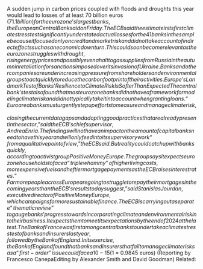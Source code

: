A sudden jump in carbon prices coupled with floods and droughts this year would lead to losses of at least 70 billion euros ($71.1 billion) for the euro zone’s largest banks, the European Central Bank said on Friday.
The ECB said the estimate in its first climate stress test significantly understated actual losses for the 41 banks in the sample because it focused only on credit and market risk and did not take account of indirect effects such as an economic downturn.
This could soon become relevant as the euro zone struggles with drought, rising energy prices and possibly even a halt to gas supplies from Russia in the autumn in retaliation for sanctions imposed over its invasion of Ukraine.
Banks and other companies are under increasing pressure from shareholders and environmental groups to act quickly to reduce the carbon footprint of their activities.
Europe’s Landmark Test of Banks’ Resilience to Climate Risk Is Softer Than Expected
The central bank’s test also found that most euro zone banks did not have a framework for modeling climate risk and did not typically take it into account when granting loans.
“Euro area banks must urgently step up efforts to measure and manage climate risk, closing the current data gaps and adopting good practices that are already present in the sector,” said the ECB’s chief supervisor, Andrea Enria.
The findings will not have an impact on the amount of capital banks need to have this year and will only feed into its supervisory work “from a qualitative point of view,” the ECB said.
But reality could catch up with banks quickly, according to activist group Positive Money Europe. The group says it expects euro zone households to face a “triple whammy” of higher living costs, more expensive fuels and heftier mortgage payments as the ECB raises interest rates.
“Far more people across Europe are going to struggle to repay their mortgages in the coming years than the ECB’s results today suggest,” said Stanislas Jourdan, executive director of Positive Money Europe, which campaigns for more sustainable finance.
The ECB is carrying out a separate “thematic review” to gauge banks’ progress towards incorporating climate and environmental risk into their business. It expects them to meet its expectations by the end of 2024 at the latest.
The Bank of France was first among central banks to undertake a climate stress test of banks and insurers last year, followed by the Bank of England.
In its exercise, the Bank of England found that banks and insurers that fail to manage climate risks as a “first-order” issue could face a 10-15% hit to annual profit and higher capital requirements.
($1 = 0.9845 euros)
(Reporting by Francesco CanepaEditing by Alexander Smith and David Goodman)
Related: